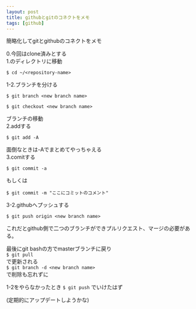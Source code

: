 ```yaml
---
layout: post
title: githubとgitのコネクトをメモ
tags: [github]
---
```


簡略化してgitとgithubのコネクトをメモ

0.今回はclone済みとする  
1.<repository-name>のディレクトリに移動<br>
```
$ cd ~/<repository-name>
```
1-2.ブランチを分ける  
```
$ git branch <new branch name>
```  
```
$ git checkout <new branch name>
```
ブランチの移動  
2.addする  
```
$ git add -A
```
面倒なときは-Aでまとめてやっちゃえる  
3.comitする  
```
$ git commit -a
```  
もしくは  
```
$ git commit -m "ここにコミットのコメント"
```  
3-2.githubへプッシュする  
```
$ git push origin <new branch name>
```  
これだとgithub側で二つのブランチができプルリクエスト、マージの必要がある。  

最後にgit bashの方でmasterブランチに戻り  
`$ git pull`  
で更新される  
`$ git branch -d <new branch name>`  
で削除も忘れずに  

1-2をやらなかったとき
`$ git push`
でいけたはず

(定期的にアップデートしようかな)
